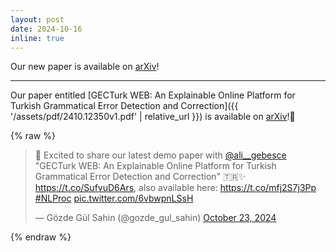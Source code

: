 ```yaml
---
layout: post
date: 2024-10-16
inline: true
---
```


Our new paper is available on [arXiv](https://arxiv.org/)!

***

Our paper entitled [GECTurk WEB: An Explainable Online Platform for Turkish Grammatical Error Detection and Correction]({{ '/assets/pdf/2410.12350v1.pdf' | relative_url }}) is available on [arXiv](https://arxiv.org/)!📣

{% raw %}
<blockquote class="twitter-tweet"><p lang="en" dir="ltr">🎉 Excited to share our latest demo paper with <a href="https://twitter.com/ali__gebesce?ref_src=twsrc%5Etfw">@ali__gebesce</a> &quot;GECTurk WEB: An Explainable Online Platform for Turkish Grammatical Error Detection and Correction&quot; 🇹🇷✨ <a href="https://t.co/SufvuD6Ars">https://t.co/SufvuD6Ars</a>, also available here: <a href="https://t.co/mfj2S7j3Pp">https://t.co/mfj2S7j3Pp</a> <a href="https://twitter.com/hashtag/NLProc?src=hash&amp;ref_src=twsrc%5Etfw">#NLProc</a> <a href="https://t.co/6vbwpnLSsH">pic.twitter.com/6vbwpnLSsH</a></p>&mdash; Gözde Gül Sahin (@gozde_gul_sahin) <a href="https://twitter.com/gozde_gul_sahin/status/1849085197335114209?ref_src=twsrc%5Etfw">October 23, 2024</a></blockquote> <script async src="https://platform.twitter.com/widgets.js" charset="utf-8"></script> <script async src="https://platform.twitter.com/widgets.js" charset="utf-8"></script><script async src="https://platform.twitter.com/widgets.js" charset="utf-8"></script>
<script async src="https://platform.twitter.com/widgets.js" charset="utf-8"></script>
{% endraw %}

